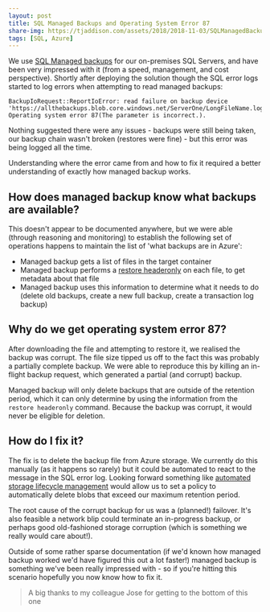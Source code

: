 ```yaml
---
layout: post
title: SQL Managed Backups and Operating System Error 87
share-img: https://tjaddison.com/assets/2018/2018-11-03/SQLManagedBackup.png
tags: [SQL, Azure]
---
```


We use [SQL Managed backups] for our on-premises SQL Servers, and have been very impressed with it (from a speed, management, and cost perspective).  Shortly after deploying the solution though the SQL error logs started to log errors when attempting to read managed backups:

```
BackupIoRequest::ReportIoError: read failure on backup device
'https://allthebackups.blob.core.windows.net/ServerOne/LongFileName.log'.
Operating system error 87(The parameter is incorrect.).
```

Nothing suggested there were any issues - backups were still being taken, our backup chain wasn't broken (restores were fine) - but this error was being logged all the time.

Understanding where the error came from and how to fix it required a better understanding of exactly how managed backup works.
<!--more-->

## How does managed backup know what backups are available?

This doesn't appear to be documented anywhere, but we were able (through reasoning and monitoring) to establish the following set of operations happens to maintain the list of 'what backups are in Azure':

- Managed backup gets a list of files in the target container
- Managed backup performs a [restore headeronly] on each file, to get metadata about that file
- Managed backup uses this information to determine what it needs to do (delete old backups, create a new full backup, create a transaction log backup)

## Why do we get operating system error 87?

After downloading the file and attempting to restore it, we realised the backup was corrupt.  The file size tipped us off to the fact this was probably a partially complete backup.  We were able to reproduce this by killing an in-flight backup request, which generated a partial (and corrupt) backup.

Managed backup will only delete backups that are outside of the retention period, which it can only determine by using the information from the `restore headeronly` command.  Because the backup was corrupt, it would never be eligible for deletion.

## How do I fix it?

The fix is to delete the backup file from Azure storage.  We currently do this manually (as it happens so rarely) but it could be automated to react to the message in the SQL error log.  Looking forward something like [automated storage lifecycle management] would allow us to set a policy to automatically delete blobs that exceed our maximum retention period.

The root cause of the corrupt backup for us was a (planned!) failover.  It's also feasible a network blip could terminate an in-progress backup, or perhaps good old-fashioned storage corruption (which is something we really would care about!).

Outside of some rather sparse documentation (if we'd known how managed backup worked we'd have figured this out a lot faster!) managed backup is something we've been really impressed with - so if you're hitting this scenario hopefully you now know how to fix it.

>A big thanks to my colleague Jose for getting to the bottom of this one

[SQL managed backups]: https://docs.microsoft.com/en-us/sql/relational-databases/backup-restore/sql-server-managed-backup-to-microsoft-azure
[restore headeronly]: https://docs.microsoft.com/en-us/sql/t-sql/statements/restore-statements-headeronly-transact-sql
[automated storage lifecycle management]: https://docs.microsoft.com/en-us/azure/storage/common/storage-lifecycle-managment-concepts